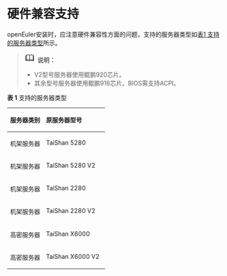 # 硬件兼容支持<a name="ZH-CN_TOPIC_0183222649"></a>

openEuler安装时，应注意硬件兼容性方面的问题，支持的服务器类型如[表1 支持的服务器类型](#table1290416493212)所示。

>![](public_sys-resources/icon-note.gif) **说明：**   
>-   V2型号服务器使用鲲鹏920芯片。  
>-   其余型号服务器使用鲲鹏916芯片。BIOS需支持ACPI。  

**表 1**  支持的服务器类型

<a name="table1290416493212"></a>
<table><thead align="left"><tr id="row290112491828"><th class="cellrowborder" valign="top" width="36.65%" id="mcps1.2.3.1.1"><p id="p690112493211"><a name="p690112493211"></a><a name="p690112493211"></a><strong id="b19928655101815"><a name="b19928655101815"></a><a name="b19928655101815"></a>服务器类别</strong></p>
</th>
<th class="cellrowborder" valign="top" width="63.349999999999994%" id="mcps1.2.3.1.2"><p id="p1290134912214"><a name="p1290134912214"></a><a name="p1290134912214"></a><strong id="b19929055101812"><a name="b19929055101812"></a><a name="b19929055101812"></a>原服务器型号</strong></p>
</th>
</tr>
</thead>
<tbody><tr id="row19902114918212"><td class="cellrowborder" valign="top" width="36.65%" headers="mcps1.2.3.1.1 "><p id="p20901649528"><a name="p20901649528"></a><a name="p20901649528"></a>机架服务器</p>
</td>
<td class="cellrowborder" valign="top" width="63.349999999999994%" headers="mcps1.2.3.1.2 "><p id="p89011049925"><a name="p89011049925"></a><a name="p89011049925"></a>TaiShan 5280</p>
</td>
</tr>
<tr id="row590318491422"><td class="cellrowborder" valign="top" width="36.65%" headers="mcps1.2.3.1.1 "><p id="p590211491211"><a name="p590211491211"></a><a name="p590211491211"></a>机架服务器</p>
</td>
<td class="cellrowborder" valign="top" width="63.349999999999994%" headers="mcps1.2.3.1.2 "><p id="p1990204915211"><a name="p1990204915211"></a><a name="p1990204915211"></a>TaiShan 5280 V2</p>
</td>
</tr>
<tr id="row15903134913216"><td class="cellrowborder" valign="top" width="36.65%" headers="mcps1.2.3.1.1 "><p id="p790317495219"><a name="p790317495219"></a><a name="p790317495219"></a>机架服务器</p>
</td>
<td class="cellrowborder" valign="top" width="63.349999999999994%" headers="mcps1.2.3.1.2 "><p id="p1890314913216"><a name="p1890314913216"></a><a name="p1890314913216"></a>TaiShan 2280</p>
</td>
</tr>
<tr id="row199043498213"><td class="cellrowborder" valign="top" width="36.65%" headers="mcps1.2.3.1.1 "><p id="p590319496211"><a name="p590319496211"></a><a name="p590319496211"></a>机架服务器</p>
</td>
<td class="cellrowborder" valign="top" width="63.349999999999994%" headers="mcps1.2.3.1.2 "><p id="p59031749528"><a name="p59031749528"></a><a name="p59031749528"></a>TaiShan 2280 V2</p>
</td>
</tr>
<tr id="row1490420491216"><td class="cellrowborder" valign="top" width="36.65%" headers="mcps1.2.3.1.1 "><p id="p77191754213"><a name="p77191754213"></a><a name="p77191754213"></a>高密服务器</p>
</td>
<td class="cellrowborder" valign="top" width="63.349999999999994%" headers="mcps1.2.3.1.2 "><p id="p6904164910212"><a name="p6904164910212"></a><a name="p6904164910212"></a>TaiShan X6000</p>
</td>
</tr>
<tr id="row7618918946"><td class="cellrowborder" valign="top" width="36.65%" headers="mcps1.2.3.1.1 "><p id="p17901045216"><a name="p17901045216"></a><a name="p17901045216"></a>高密服务器</p>
</td>
<td class="cellrowborder" valign="top" width="63.349999999999994%" headers="mcps1.2.3.1.2 "><p id="p973217211045"><a name="p973217211045"></a><a name="p973217211045"></a>TaiShan X6000 V2</p>
</td>
</tr>
</tbody>
</table>

